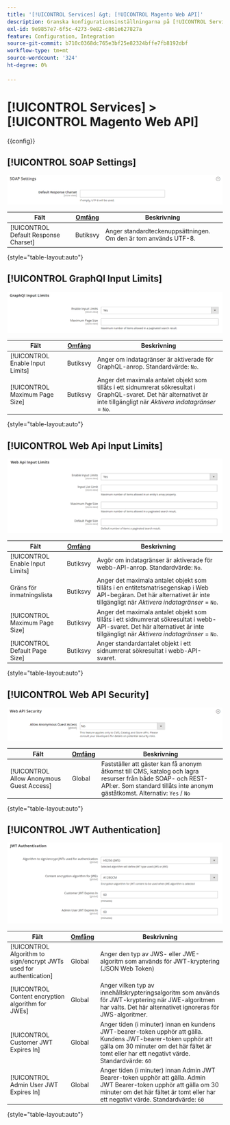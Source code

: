 ```yaml
---
title: '[!UICONTROL Services] &gt; [!UICONTROL Magento Web API]'
description: Granska konfigurationsinställningarna på [!UICONTROL Services] &gt; [!UICONTROL Magento Web API] sidan för Commerce Admin.
exl-id: 9e9857e7-6f5c-4273-9e82-c861e627827a
feature: Configuration, Integration
source-git-commit: b710c0368dc765e3bf25e82324bffe7fb8192dbf
workflow-type: tm+mt
source-wordcount: '324'
ht-degree: 0%

---
```


# [!UICONTROL Services] > [!UICONTROL Magento Web API]

{{config}}

<!-- [X-ref](../systems/integrations.md) -->

## [!UICONTROL SOAP Settings]

![SOAP-inställningar](./assets/web-api-soap-settings.png)<!-- zoom -->

| Fält | [Omfång](../../getting-started/websites-stores-views.md#scope-settings) | Beskrivning |
|--- |--- |--- |
| [!UICONTROL Default Response Charset] | Butiksvy | Anger standardteckenuppsättningen. Om den är tom används UTF-8. |

{style="table-layout:auto"}

## [!UICONTROL GraphQl Input Limits]

![Indatagränser för GraphQl](./assets/web-api-graphql-input-limits.png)<!-- zoom -->

| Fält | [Omfång](../../getting-started/websites-stores-views.md#scope-settings) | Beskrivning |
|--- |--- |--- |
| [!UICONTROL Enable Input Limits] | Butiksvy | Anger om indatagränser är aktiverade för GraphQL-anrop. Standardvärde: `No`. |
| [!UICONTROL Maximum Page Size] | Butiksvy | Anger det maximala antalet objekt som tillåts i ett sidnumrerat sökresultat i GraphQL-svaret. Det här alternativet är inte tillgängligt när _Aktivera indatagränser_ = `No`. |

{style="table-layout:auto"}

## [!UICONTROL Web Api Input Limits]

![Indatagränser för webb-API](./assets/web-api-input-limits.png)<!-- zoom -->

| Fält | [Omfång](../../getting-started/websites-stores-views.md#scope-settings) | Beskrivning |
|--- |--- |--- |
| [!UICONTROL Enable Input Limits] | Butiksvy | Avgör om indatagränser är aktiverade för webb-API-anrop. Standardvärde: `No`. |
| Gräns för inmatningslista | Butiksvy | Anger det maximala antalet objekt som tillåts i en entitetsmatrisegenskap i Web API-begäran. Det här alternativet är inte tillgängligt när _Aktivera indatagränser_ = `No`. |
| [!UICONTROL Maximum Page Size] | Butiksvy | Anger det maximala antalet objekt som tillåts i ett sidnumrerat sökresultat i webb-API-svaret. Det här alternativet är inte tillgängligt när _Aktivera indatagränser_ = `No`. |
| [!UICONTROL Default Page Size] | Butiksvy | Anger standardantalet objekt i ett sidnumrerat sökresultat i webb-API-svaret. |

{style="table-layout:auto"}

## [!UICONTROL Web API Security]

![Webb-API-säkerhet](./assets/web-api-security.png)<!-- zoom -->

| Fält | [Omfång](../../getting-started/websites-stores-views.md#scope-settings) | Beskrivning |
|--- |--- |--- |
| [!UICONTROL Allow Anonymous Guest Access] | Global | Fastställer att gäster kan få anonym åtkomst till CMS, katalog och lagra resurser från både SOAP- och REST-API:er. Som standard tillåts inte anonym gäståtkomst. Alternativ: `Yes` / `No` |

{style="table-layout:auto"}

## [!UICONTROL JWT Authentication]

![JWT-autentisering](./assets/web-api-jwt-authentication.png)<!-- zoom -->

| Fält | [Omfång](../../getting-started/websites-stores-views.md#scope-settings) | Beskrivning |
|--- |--- |--- |
| [!UICONTROL Algorithm to sign/encrypt JWTs used for authentication] | Global | Anger den typ av JWS- eller JWE-algoritm som används för JWT-kryptering (JSON Web Token) |
| [!UICONTROL Content encryption algorithm for JWEs] | Global | Anger vilken typ av innehållskrypteringsalgoritm som används för JWT-kryptering när JWE-algoritmen har valts. Det här alternativet ignoreras för JWS-algoritmer. |
| [!UICONTROL Customer JWT Expires In] | Global | Anger tiden (i minuter) innan en kundens JWT-bearer-token upphör att gälla. Kundens JWT-bearer-token upphör att gälla om 30 minuter om det här fältet är tomt eller har ett negativt värde. Standardvärde: `60` |
| [!UICONTROL Admin User JWT Expires In] | Global | Anger tiden (i minuter) innan Admin JWT Bearer-token upphör att gälla. Admin JWT Bearer-token upphör att gälla om 30 minuter om det här fältet är tomt eller har ett negativt värde. Standardvärde: `60` |

{style="table-layout:auto"}
